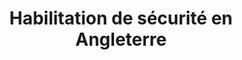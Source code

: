 ---
title: Habilitation de sécurité en Angleterre
location: Londres, Royaume-Uni
start: 2023-01-01
end: 2030-01-01
---
